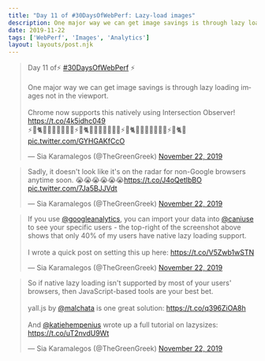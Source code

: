 ```yaml
---
title: "Day 11 of #30DaysOfWebPerf: Lazy-load images"
description: One major way we can get image savings is through lazy loading images not in the viewport.
date: 2019-11-22
tags: ['WebPerf', 'Images', 'Analytics']
layout: layouts/post.njk
---
```


<blockquote class="twitter-tweet"><p lang="en" dir="ltr">Day 11 of⚡️ <a href="https://twitter.com/hashtag/30DaysOfWebPerf?src=hash&amp;ref_src=twsrc%5Etfw">#30DaysOfWebPerf</a> ⚡️<br><br>One major way we can get image savings is through lazy loading images not in the viewport.<br><br>Chrome now supports this natively using Intersection Observer! <a href="https://t.co/4k5idhc049">https://t.co/4k5idhc049</a><br>⚡🦄🐈🌈🐼🍕🎂🍾🎉🐶⚡🦄🐈🌈🐼🍕🎂🍾🎉🐶⚡🦄🐈🌈🐼🍕🎂🍾🎉🐶⚡🦄🐈🌈 <a href="https://t.co/GYHGAKfCcO">pic.twitter.com/GYHGAKfCcO</a></p>&mdash; Sia Karamalegos (@TheGreenGreek) <a href="https://twitter.com/TheGreenGreek/status/1197888953535418368?ref_src=twsrc%5Etfw">November 22, 2019</a></blockquote> <script async src="https://platform.twitter.com/widgets.js" charset="utf-8"></script>

<blockquote class="twitter-tweet" data-conversation="none"><p lang="en" dir="ltr">Sadly, it doesn&#39;t look like it&#39;s on the radar for non-Google browsers anytime soon. 😭😭😭😭😭😭<a href="https://t.co/J4oQetIbBO">https://t.co/J4oQetIbBO</a> <a href="https://t.co/7Ja5BJJVdt">pic.twitter.com/7Ja5BJJVdt</a></p>&mdash; Sia Karamalegos (@TheGreenGreek) <a href="https://twitter.com/TheGreenGreek/status/1197888964667068416?ref_src=twsrc%5Etfw">November 22, 2019</a></blockquote> <script async src="https://platform.twitter.com/widgets.js" charset="utf-8"></script>

<blockquote class="twitter-tweet" data-conversation="none"><p lang="en" dir="ltr">If you use <a href="https://twitter.com/googleanalytics?ref_src=twsrc%5Etfw">@googleanalytics</a>, you can import your data into <a href="https://twitter.com/caniuse?ref_src=twsrc%5Etfw">@caniuse</a> to see your specific users - the top-right of the screenshot above shows that only 40% of my users have native lazy loading support. <br><br>I wrote a quick post on setting this up here: <a href="https://t.co/V5Zwb1wSTN">https://t.co/V5Zwb1wSTN</a></p>&mdash; Sia Karamalegos (@TheGreenGreek) <a href="https://twitter.com/TheGreenGreek/status/1197888967561162761?ref_src=twsrc%5Etfw">November 22, 2019</a></blockquote> <script async src="https://platform.twitter.com/widgets.js" charset="utf-8"></script>

<blockquote class="twitter-tweet" data-conversation="none"><p lang="en" dir="ltr">So if native lazy loading isn&#39;t supported by most of your users&#39; browsers, then JavaScript-based tools are your best bet. <br><br>yall.js by <a href="https://twitter.com/malchata?ref_src=twsrc%5Etfw">@malchata</a> is one great solution: <a href="https://t.co/q396ZiOA8h">https://t.co/q396ZiOA8h</a><br><br>And <a href="https://twitter.com/katiehempenius?ref_src=twsrc%5Etfw">@katiehempenius</a> wrote up a full tutorial on lazysizes: <a href="https://t.co/uT2nvdU9Wt">https://t.co/uT2nvdU9Wt</a></p>&mdash; Sia Karamalegos (@TheGreenGreek) <a href="https://twitter.com/TheGreenGreek/status/1197888968802652160?ref_src=twsrc%5Etfw">November 22, 2019</a></blockquote> <script async src="https://platform.twitter.com/widgets.js" charset="utf-8"></script>
